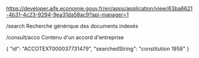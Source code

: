 
https://developer.aife.economie.gouv.fr/en/apps/application/view/63ba6621-4b31-4c23-9294-9ea31da58ac9?api-manager=1

/search
Recherche générique des documents indexés


/consult/acco
Contenu d'un accord d'entreprise

{
  "id": "ACCOTEXT000037731479",
  "searchedString": "constitution 1958"
}